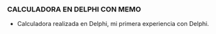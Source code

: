 ### CALCULADORA EN DELPHI CON MEMO

- Calculadora realizada en Delphi, mi primera experiencia con Delphi.
